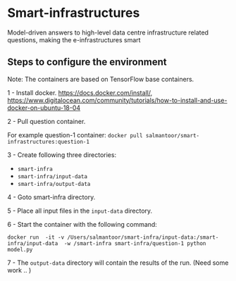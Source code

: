 # Smart-infrastructures
Model-driven answers to high-level data centre infrastructure related questions, making the e-infrastructures smart


## Steps to configure the environment

Note: The containers are based on TensorFlow base containers. 

1 - Install docker. https://docs.docker.com/install/, https://www.digitalocean.com/community/tutorials/how-to-install-and-use-docker-on-ubuntu-18-04

2 - Pull question container.  

For example question-1 container: 
```docker pull salmantoor/smart-infrastructures:question-1```
 
3 - Create following three directories:

   -  ```smart-infra```
   -  ```smart-infra/input-data```
   -  ```smart-infra/output-data```
   
4 - Goto smart-infra directory.

5 - Place all input files in the ```input-data``` directory. 

6 - Start the container with the following command: 

```docker run  -it -v /Users/salmantoor/smart-infra/input-data:/smart-infra/input-data  -w /smart-infra smart-infra/question-1 python model.py```

7 - The ```output-data``` directory will contain the results of the run. (Need some work .. )

